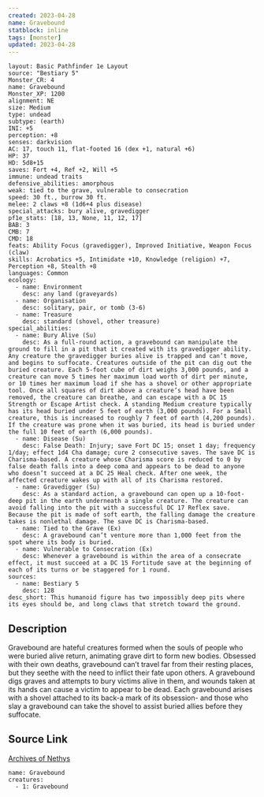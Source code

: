 ```yaml
---
created: 2023-04-28
name: Gravebound
statblock: inline
tags: [monster]
updated: 2023-04-28
---
```

```statblock
layout: Basic Pathfinder 1e Layout
source: "Bestiary 5"
Monster_CR: 4
name: Gravebound
Monster_XP: 1200
alignment: NE
size: Medium
type: undead
subtype: (earth)
INI: +5
perception: +8
senses: darkvision
AC: 17, touch 11, flat-footed 16 (dex +1, natural +6)
HP: 37
HD: 5d8+15
saves: Fort +4, Ref +2, Will +5
immune: undead traits
defensive_abilities: amorphous
weak: tied to the grave, vulnerable to consecration
speed: 30 ft., burrow 30 ft.
melee: 2 claws +8 (1d6+4 plus disease)
special_attacks: bury alive, gravedigger
pf1e_stats: [18, 13, None, 11, 12, 17]
BAB: 3
CMB: 7
CMD: 18
feats: Ability Focus (gravedigger), Improved Initiative, Weapon Focus (claw)
skills: Acrobatics +5, Intimidate +10, Knowledge (religion) +7, Perception +8, Stealth +8
languages: Common
ecology:
  - name: Environment
    desc: any land (graveyards)
  - name: Organisation
    desc: solitary, pair, or tomb (3-6)
  - name: Treasure
    desc: standard (shovel, other treasure)
special_abilities:
  - name: Bury Alive (Su)
    desc: As a full-round action, a gravebound can manipulate the ground to fill in a pit that it created with its gravedigger ability. Any creature the gravedigger buries alive is trapped and can’t move, and begins to suffocate. Creatures outside of the pit can dig out the buried creature. Each 5-foot cube of dirt weighs 3,000 pounds, and a creature can move 5 times her maximum load worth of dirt per minute, or 10 times her maximum load if she has a shovel or other appropriate tool. Once all squares of dirt above a creature’s head have been removed, the creature can breathe, and can escape with a DC 15 Strength or Escape Artist check. A standing Medium creature typically has its head buried under 5 feet of earth (3,000 pounds). For a Small creature, this is increased to roughly 7 feet of earth (4,200 pounds). If the creature was prone when it was buried, its head is buried under the full 10 feet of earth (6,000 pounds).
  - name: Disease (Su)
    desc: False Death: Injury; save Fort DC 15; onset 1 day; frequency 1/day; effect 1d4 Cha damage; cure 2 consecutive saves. The save DC is Charisma-based. A creature whose Charisma score is reduced to 0 by false death falls into a deep coma and appears to be dead to anyone who doesn’t succeed at a DC 25 Heal check. After one week, the affected creature wakes up with all of its Charisma restored.
  - name: Gravedigger (Su)
    desc: As a standard action, a gravebound can open up a 10-foot-deep pit in the earth underneath a single creature. The creature can avoid falling into the pit with a successful DC 17 Reflex save. Because the pit is made of soft earth, the falling damage the creature takes is nonlethal damage. The save DC is Charisma-based.
  - name: Tied to the Grave (Ex)
    desc: A gravebound can’t venture more than 1,000 feet from the spot where its body is buried.
  - name: Vulnerable to Consecration (Ex)
    desc: Whenever a gravebound is within the area of a consecrate effect, it must succeed at a DC 15 Fortitude save at the beginning of each of its turns or be staggered for 1 round.
sources:
  - name: Bestiary 5
    desc: 128
desc_short: This humanoid figure has two impossibly deep pits where its eyes should be, and long claws that stretch toward the ground.
```
## Description
Gravebound are hateful creatures formed when the souls of people who were buried alive return, animating grave dirt to form new bodies. Obsessed with their own deaths, gravebound can’t travel far from their resting places, but they seethe with the need to inflict their fate upon others. A gravebound digs graves and attempts to bury victims alive in them, and wounds taken at its hands can cause a victim to appear to be dead. Each gravebound arises with a shovel attached to its back-a mark of its obsession- and those who slay a gravebound can take the shovel to assist buried allies before they suffocate.
## Source Link
[Archives of Nethys](https://aonprd.com/MonsterDisplay.aspx?ItemName=Gravebound)
```encounter-table
name: Gravebound
creatures:
  - 1: Gravebound
```

